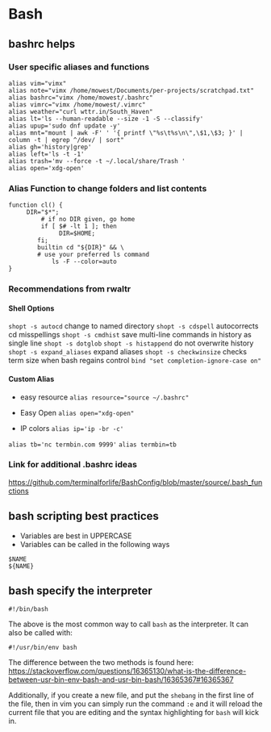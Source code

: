 <!--
category: Tools
-->

# Bash

## bashrc helps

### User specific aliases and functions

```
alias vim="vimx"
alias note="vimx /home/mowest/Documents/per-projects/scratchpad.txt"
alias bashrc="vimx /home/mowest/.bashrc"
alias vimrc="vimx /home/mowest/.vimrc"
alias weather="curl wttr.in/South_Haven"
alias lt='ls --human-readable --size -1 -S --classify'
alias upup='sudo dnf update -y'
alias mnt="mount | awk -F' ' '{ printf \"%s\t%s\n\",\$1,\$3; }' | column -t | egrep ^/dev/ | sort"
alias gh='history|grep'
alias left='ls -t -1'
alias trash='mv --force -t ~/.local/share/Trash '
alias open='xdg-open'
```

### Alias Function to change folders and list contents

```
function cl() {
     DIR="$*";
         # if no DIR given, go home
         if [ $# -lt 1 ]; then
              DIR=$HOME;
        fi;
        builtin cd "${DIR}" && \
        # use your preferred ls command
            ls -F --color=auto
}
```

### Recommendations from rwaltr

#### Shell Options
`shopt -s autocd` change to named directory
`shopt -s cdspell` autocorrects cd misspellings
`shopt -s cmdhist` save multi-line commands in history as single line
`shopt -s dotglob`
`shopt -s histappend` do not overwrite history
`shopt -s expand_aliases` expand aliases
`shopt -s checkwinsize` checks term size when bash regains control
`bind "set completion-ignore-case on"`

#### Custom Alias

* easy resource
`alias resource="source ~/.bashrc"`

* Easy Open
`alias open="xdg-open"`

* IP colors
`alias ip='ip -br -c'`

`alias tb='nc termbin.com 9999'`
`alias termbin=tb`

### Link for additional .bashrc ideas

https://github.com/terminalforlife/BashConfig/blob/master/source/.bash_functions


## bash scripting best practices

* Variables are best in UPPERCASE
* Variables can be called in the following ways

```
$NAME
${NAME}
```

## bash specify the interpreter

`#!/bin/bash`

The above is the most common way to call `bash` as the interpreter. It can also be called with:

`#!/usr/bin/env bash`

The difference between the two methods is found here: https://stackoverflow.com/questions/16365130/what-is-the-difference-between-usr-bin-env-bash-and-usr-bin-bash/16365367#16365367

Additionally, if you create a new file, and put the `shebang` in the first line of the file, then in vim you can simply run the command `:e` and it will reload the current file that you are editing and the syntax highlighting for `bash` will kick in.


